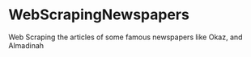 # WebScrapingNewspapers
Web Scraping the articles of some famous newspapers like Okaz, and Almadinah
